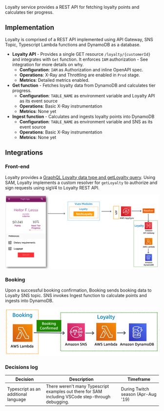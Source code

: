 
Loyalty service provides a REST API for fetching loyalty points and calculates tier progress.

## Implementation

Loyalty is comprised of a REST API implemented using API Gateway, SNS Topic, Typescript Lambda functions and DynamoDB as a database.

* **Loyalty API** - Provides a single GET resource `/loyalty/{customerId}` and integrates with `Get` function. It enforces `IAM` authorization - See integration for more details on why.
    - **Configuration**: `IAM` as Authorization and inline OpenAPI spec.
    - **Operations**: X-Ray and Throttling are enabled in `Prod` stage.
    - **Metrics**: Detailed metrics enabled.
* **Get function** - Fetches loyalty data from DynamoDB and calculates tier progress.
    - **Configuration**: `TABLE_NAME` as environment variable and Loyalty API as its event source
    - **Operations**: Basic X-Ray instrumentation
    - **Metrics**: None yet
* **Ingest function** - Calculates and ingests loyalty points into DynamoDB
    - **Configuration**: `TABLE_NAME` as environment variable and SNS as its event source
    - **Operations**: Basic X-Ray instrumentation
    - **Metrics**: None yet

## Integrations

### Front-end

Loyalty provides a [GraphQL Loyalty data type and getLoyalty query](../../../amplify/backend/api/awsserverlessairline/schema.graphql). Using SAM, Loyalty implements a custom resolver for `getLoyalty` to authorize and sign requests using sigV4 to Loyalty REST API.

![Loyalty front-end integration](../../../media/loyalty-frontend-integration.png)

### Booking

Upon a successful booking confirmation, Booking sends booking data to Loyalty SNS topic. SNS invokes Ingest function to calculate points and ingests into DynamoDB.

![Booking integration](../../../media/loyalty-booking-integration.png)


### Decisions log

Decision | Description | Timeframe
------------------------------------------------- | --------------------------------------------------------------------------------- | -------------------------------------------------
Typescript as an additional language | There weren't many Typescript examples out there for SAM including VSCode step-through debugging. | During Twitch season (Apr-Aug '19)

